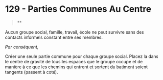 # 129 - Parties Communes Au Centre

> **

Aucun groupe social, famille, travail, école ne peut survivre sans des contacts informels constant entre ses membres.

_Par conséquent,_

Créer une seule partie commune pour chaque groupe social. Placez la dans le centre de gravité de tous les espaces que le groupe occupe et de manière à ce que les chemins qui entrent et sortent du batiment soient tangents (passent à coté).
